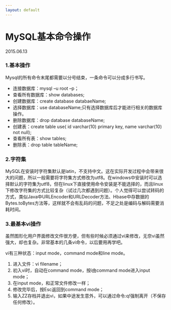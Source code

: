 ```yaml
---
layout: default
---
```


# MySQL基本命令操作
2015.06.13

### 1.基本操作

Mysql的所有命令末尾都需要以分号结束，一条命令可以分成多行书写。

+ 连接数据库：mysql –u root –p；
+ 查看所有数据库：show databases;
+ 创建数据库：create database databaeName;
+ 选择数据库：use databaseName;只有选择数据库后才能进行相关的数据库操作。
+ 删除数据库：drop database databaseName;
+ 创建表：create table use( id varchar(10) primary key, name varchar(10) not null);
+ 查看所有表：show tables;
+ 删除表：drop table tableName;

### 2.字符集

MySQL在安装时字符集默认是latin，不支持中文。这在实际开发过程中会带来很大的问题，所以一般需要将字符集方式修改为utf8。在windows中安装时可以选择默认的字符集为utf8，但在linux下直接使用命令安装是不能选择的，而且linux下修改字符集的方式比较复杂（试过几次都遇到问题）。个人觉得可以尝试转码的方式，类似Java中URLEncoder和URLDecoder方法、Hbase中存数据的Bytes.toBytes方法等，这样就不会有乱码的问题，不足之处是编码与解码需要消耗时间。

### 3.最基本vi操作

虽然图形化用户界面修改文件很方便，但有些时候必须通过vi来修改，无奈vi虽然强大，却也复杂。非常基本的几条vi命令，以后要用再学吧。

vi有三种状态：input mode，command mode和line mode。

1. 进入文件：vi filename；
2. 初入vi时，自动在command mode，按i由command mode进入input mode；
3. 在input mode，和正常文件修改一样；
4. 修改完毕后，按Esc返回到command mode；
5. 输入ZZ存档并退出vi，如果中途发生意外，可以通过命令:q!强制离开（不保存任何修改）。